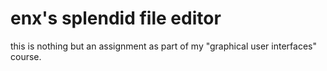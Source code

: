 # enx's splendid file editor
this is nothing but an assignment as part of my "graphical user interfaces" course.

